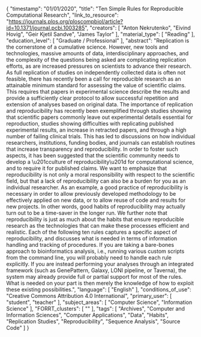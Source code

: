 {
    "timestamp": "01/01/2020",
    "title": "Ten Simple Rules for Reproducible Computational Research",
    "link_to_resource": "https://journals.plos.org/ploscompbiol/article?id=10.1371/journal.pcbi.1003285",
    "creators": [
        "Anton Nekrutenko",
        "Eivind Hovig",
        "Geir Kjetil Sandve",
        "James Taylor"
    ],
    "material_type": [
        "Reading"
    ],
    "education_level": [
        "Graduate / Professional"
    ],
    "abstract": "Replication is the cornerstone of a cumulative science. However, new tools and technologies, massive amounts of data, interdisciplinary approaches, and the complexity of the questions being asked are complicating replication efforts, as are increased pressures on scientists to advance their research. As full replication of studies on independently collected data is often not feasible, there has recently been a call for reproducible research as an attainable minimum standard for assessing the value of scientific claims. This requires that papers in experimental science describe the results and provide a sufficiently clear protocol to allow successful repetition and extension of analyses based on original data. The importance of replication and reproducibility has recently been exemplified through studies showing that scientific papers commonly leave out experimental details essential for reproduction, studies showing difficulties with replicating published experimental results, an increase in retracted papers, and through a high number of failing clinical trials. This has led to discussions on how individual researchers, institutions, funding bodies, and journals can establish routines that increase transparency and reproducibility. In order to foster such aspects, it has been suggested that the scientific community needs to develop a \u201cculture of reproducibility\u201d for computational science, and to require it for published claims. We want to emphasize that reproducibility is not only a moral responsibility with respect to the scientific field, but that a lack of reproducibility can also be a burden for you as an individual researcher. As an example, a good practice of reproducibility is necessary in order to allow previously developed methodology to be effectively applied on new data, or to allow reuse of code and results for new projects. In other words, good habits of reproducibility may actually turn out to be a time-saver in the longer run. We further note that reproducibility is just as much about the habits that ensure reproducible research as the technologies that can make these processes efficient and realistic. Each of the following ten rules captures a specific aspect of reproducibility, and discusses what is needed in terms of information handling and tracking of procedures. If you are taking a bare-bones approach to bioinformatics analysis, i.e., running various custom scripts from the command line, you will probably need to handle each rule explicitly. If you are instead performing your analyses through an integrated framework (such as GenePattern, Galaxy, LONI pipeline, or Taverna), the system may already provide full or partial support for most of the rules. What is needed on your part is then merely the knowledge of how to exploit these existing possibilities.",
    "language": [
        "English"
    ],
    "conditions_of_use": "Creative Commons Attribution 4.0 International",
    "primary_user": [
        "student",
        "teacher"
    ],
    "subject_areas": [
        "Computer Science",
        "Information Science"
    ],
    "FORRT_clusters": [
        ""
    ],
    "tags": [
        "Archives",
        "Computer and Information Sciences",
        "Computer Applications",
        "Data",
        "Habits",
        "Replication Studies",
        "Reproducibility",
        "Sequence Analysis",
        "Source Code"
    ]
}